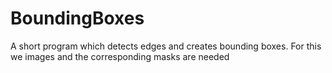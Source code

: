 # BoundingBoxes
A short program which detects edges and creates bounding boxes. For this we images and the corresponding masks are needed
